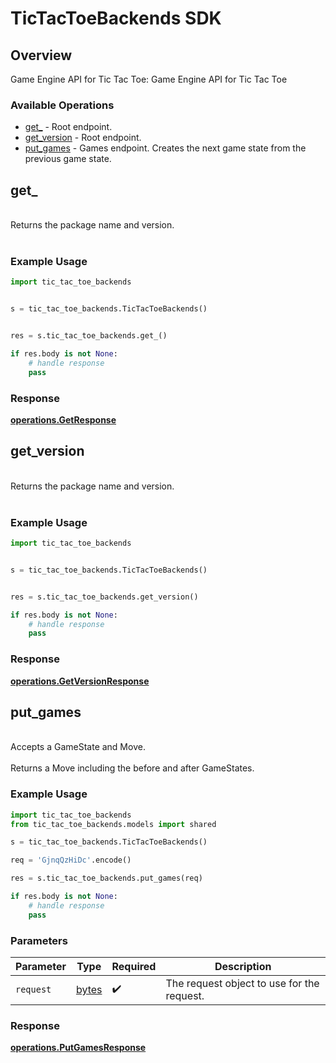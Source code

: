 # TicTacToeBackends SDK


## Overview

Game Engine API for Tic Tac Toe: Game Engine API for Tic Tac Toe

### Available Operations

* [get_](#get_) - Root endpoint.
* [get_version](#get_version) - Root endpoint.
* [put_games](#put_games) - Games endpoint. Creates the next game state from the previous game state.

## get_

<br/>Returns the package name and version.<br/><br/>

### Example Usage

```python
import tic_tac_toe_backends


s = tic_tac_toe_backends.TicTacToeBackends()


res = s.tic_tac_toe_backends.get_()

if res.body is not None:
    # handle response
    pass
```


### Response

**[operations.GetResponse](../../models/operations/getresponse.md)**


## get_version

<br/>Returns the package name and version.<br/><br/>

### Example Usage

```python
import tic_tac_toe_backends


s = tic_tac_toe_backends.TicTacToeBackends()


res = s.tic_tac_toe_backends.get_version()

if res.body is not None:
    # handle response
    pass
```


### Response

**[operations.GetVersionResponse](../../models/operations/getversionresponse.md)**


## put_games

<br/>Accepts a GameState and Move.<br/><br/>Returns a Move including the before and after GameStates.<br/>

### Example Usage

```python
import tic_tac_toe_backends
from tic_tac_toe_backends.models import shared

s = tic_tac_toe_backends.TicTacToeBackends()

req = 'GjnqQzHiDc'.encode()

res = s.tic_tac_toe_backends.put_games(req)

if res.body is not None:
    # handle response
    pass
```

### Parameters

| Parameter                                  | Type                                       | Required                                   | Description                                |
| ------------------------------------------ | ------------------------------------------ | ------------------------------------------ | ------------------------------------------ |
| `request`                                  | [bytes](../../models//.md)                 | :heavy_check_mark:                         | The request object to use for the request. |


### Response

**[operations.PutGamesResponse](../../models/operations/putgamesresponse.md)**


